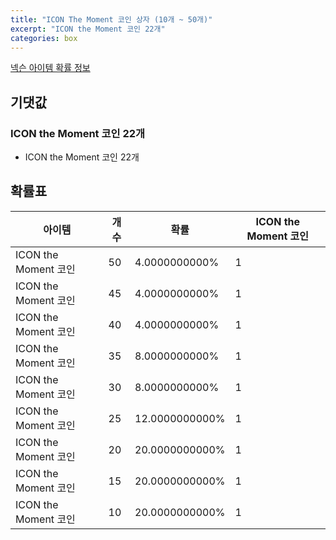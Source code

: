 ```yaml
---
title: "ICON The Moment 코인 상자 (10개 ~ 50개)"
excerpt: "ICON the Moment 코인 22개"
categories: box
---
```

[넥슨 아이템 확률 정보](http://iteminfo.nexon.com/probability/fo4?sn=6737)

## 기댓값
### ICON the Moment 코인 22개
- ICON the Moment 코인 22개

## 확률표

|아이템|개수|확률|ICON the Moment 코인|
|---|---|---|---|
|ICON the Moment 코인|50|4.0000000000%|1|
|ICON the Moment 코인|45|4.0000000000%|1|
|ICON the Moment 코인|40|4.0000000000%|1|
|ICON the Moment 코인|35|8.0000000000%|1|
|ICON the Moment 코인|30|8.0000000000%|1|
|ICON the Moment 코인|25|12.0000000000%|1|
|ICON the Moment 코인|20|20.0000000000%|1|
|ICON the Moment 코인|15|20.0000000000%|1|
|ICON the Moment 코인|10|20.0000000000%|1|
